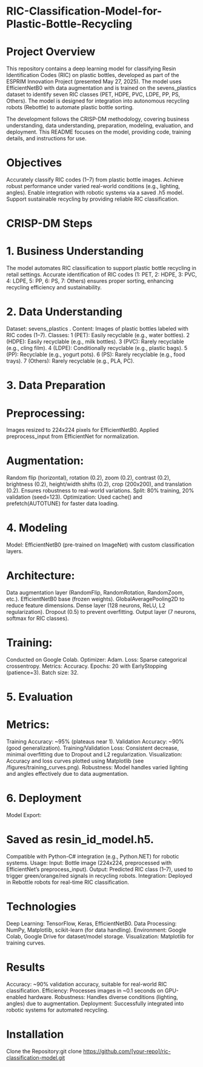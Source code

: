 # RIC-Classification-Model-for-Plastic-Bottle-Recycling

# Project Overview
This repository contains a deep learning model for classifying Resin Identification Codes (RIC) on plastic bottles, developed as part of the ESPRIM Innovation Project (presented May 27, 2025). The model uses EfficientNetB0 with data augmentation and is trained on the sevens_plastics dataset to identify seven RIC classes (PET, HDPE, PVC, LDPE, PP, PS, Others). The model is designed for integration into autonomous recycling robots (Rebottle) to automate plastic bottle sorting.

The development follows the CRISP-DM methodology, covering business understanding, data understanding, preparation, modeling, evaluation, and deployment. This README focuses on the model, providing code, training details, and instructions for use.
# Objectives
Accurately classify RIC codes (1–7) from plastic bottle images.
Achieve robust performance under varied real-world conditions (e.g., lighting, angles).
Enable integration with robotic systems via a saved .h5 model.
Support sustainable recycling by providing reliable RIC classification.

# CRISP-DM Steps
# 1. Business Understanding
The model automates RIC classification to support plastic bottle recycling in retail settings. Accurate identification of RIC codes (1: PET, 2: HDPE, 3: PVC, 4: LDPE, 5: PP, 6: PS, 7: Others) ensures proper sorting, enhancing recycling efficiency and sustainability.

# 2. Data Understanding
Dataset: sevens_plastics .
Content: Images of plastic bottles labeled with RIC codes (1–7).
Classes:
1 (PET): Easily recyclable (e.g., water bottles).
2 (HDPE): Easily recyclable (e.g., milk bottles).
3 (PVC): Rarely recyclable (e.g., cling film).
4 (LDPE): Conditionally recyclable (e.g., plastic bags).
5 (PP): Recyclable (e.g., yogurt pots).
6 (PS): Rarely recyclable (e.g., food trays).
7 (Others): Rarely recyclable (e.g., PLA, PC).

# 3. Data Preparation

# Preprocessing:
Images resized to 224x224 pixels for EfficientNetB0.
Applied preprocess_input from EfficientNet for normalization.

# Augmentation:
Random flip (horizontal), rotation (0.2), zoom (0.2), contrast (0.2), brightness (0.2), height/width shifts (0.2), crop (200x200), and translation (0.2).
Ensures robustness to real-world variations.
Split: 80% training, 20% validation (seed=123).
Optimization: Used cache() and prefetch(AUTOTUNE) for faster data loading.

# 4. Modeling
Model: EfficientNetB0 (pre-trained on ImageNet) with custom classification layers.
# Architecture:
Data augmentation layer (RandomFlip, RandomRotation, RandomZoom, etc.).
EfficientNetB0 base (frozen weights).
GlobalAveragePooling2D to reduce feature dimensions.
Dense layer (128 neurons, ReLU, L2 regularization).
Dropout (0.5) to prevent overfitting.
Output layer (7 neurons, softmax for RIC classes).
# Training:
Conducted on Google Colab.
Optimizer: Adam.
Loss: Sparse categorical crossentropy.
Metrics: Accuracy.
Epochs: 20 with EarlyStopping (patience=3).
Batch size: 32.

# 5. Evaluation
# Metrics:
Training Accuracy: ~95% (plateaus near 1).
Validation Accuracy: ~90% (good generalization).
Training/Validation Loss: Consistent decrease, minimal overfitting due to Dropout and L2 regularization.
Visualization: Accuracy and loss curves plotted using Matplotlib (see /figures/training_curves.png).
Robustness: Model handles varied lighting and angles effectively due to data augmentation.

# 6. Deployment

Model Export:
# Saved as resin_id_model.h5.

Compatible with Python-C# integration (e.g., Python.NET) for robotic systems.
Usage:
Input: Bottle image (224x224, preprocessed with EfficientNet’s preprocess_input).
Output: Predicted RIC class (1–7), used to trigger green/orange/red signals in recycling robots.
Integration: Deployed in Rebottle robots for real-time RIC classification.

# Technologies

Deep Learning: TensorFlow, Keras, EfficientNetB0.
Data Processing: NumPy, Matplotlib, scikit-learn (for data handling).
Environment: Google Colab, Google Drive for dataset/model storage.
Visualization: Matplotlib for training curves.

# Results
Accuracy: ~90% validation accuracy, suitable for real-world RIC classification.
Efficiency: Processes images in ~0.1 seconds on GPU-enabled hardware.
Robustness: Handles diverse conditions (lighting, angles) due to augmentation.
Deployment: Successfully integrated into robotic systems for automated recycling.

# Installation

Clone the Repository:git clone https://github.com/[your-repo]/ric-classification-model.git


